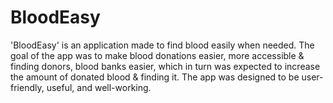 # BloodEasy
'BloodEasy' is an application made to find blood easily when needed. The goal of the app was to make blood donations easier, more accessible &amp; finding donors, blood banks easier, which in turn was expected to increase the amount of donated blood &amp; finding it. The app was designed to be user-friendly, useful, and well-working.
